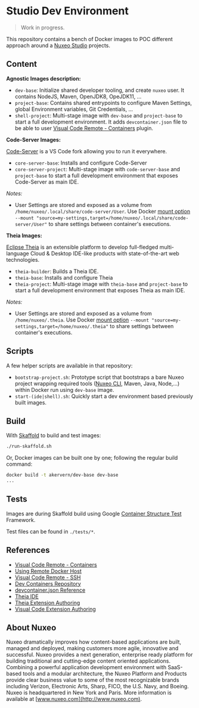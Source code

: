 # Studio Dev Environment

> Work in progress.

This repository contains a bench of Docker images to POC different approach around a [Nuxeo Studio](https://www.nuxeo.com/fr/produits/studio/) projects.

## Content

**Agnostic Images description:**

- `dev-base`: Initialize shared developer tooling, and create `nuxeo` user. It contains NodeJS, Maven, OpenJDK8, OpeJDK11, ...
- `project-base`: Contains shared entrypoints to configure Maven Settings, global Environment variables, Git Credentials, ...
- `shell-project`: Multi-stage image with `dev-base` and `project-base` to start a full development environment. It adds `devcontainer.json` file to be able to user [Visual Code Remote - Containers](https://code.visualstudio.com/docs/remote/containers) plugin.

**Code-Server Images:**

[Code-Server](https://github.com/cdr/code-server) is a VS Code fork allowing you to run it everywhere.

- `core-server-base`: Installs and configure Code-Server
- `core-server-project`: Multi-stage image with `code-server-base` and `project-base` to start a full development environment that exposes Code-Server as main IDE.

*Notes:*

- User Settings are stored and exposed as a volume from `/home/nuxeo/.local/share/code-server/User`. Use Docker [mount option](https://docs.docker.com/storage/volumes/) `--mount "source=my-settings,target=/home/nuxeo/.local/share/code-server/User"` to share settings between container's executions.

**Theia Images:**

[Eclipse Theia](https://github.com/eclipse-theia/theia) is an extensible platform to develop full-fledged multi-language Cloud & Desktop IDE-like products with state-of-the-art web technologies.

- `theia-builder`: Builds a Theia IDE.
- `theia-base`: Installs and configure Theia
- `theia-project`: Multi-stage image with `theia-base` and `project-base` to start a full development environment that exposes Theia as main IDE.

*Notes:*

- User Settings are stored and exposed as a volume from `/home/nuxeo/.theia`. Use Docker [mount option](https://docs.docker.com/storage/volumes/) `--mount "source=my-settings,target=/home/nuxeo/.theia"` to share settings between container's executions.

## Scripts

A few helper scripts are available in that repository:

- `bootstrap-project.sh`: Prototype script that bootstraps a bare Nuxeo project wrapping required tools ([Nuxeo CLI](https://doc.nuxeo.com/nxdoc/nuxeo-cli/), Maven, Java, Node,...) within Docker run using `dev-base` image.
- `start-(ide|shell).sh`: Quickly start a dev environment based previously built images.

## Build

With [Skaffold](https://skaffold.dev/) to build and test images:

```bash
./run-skaffold.sh
```

Or, Docker images can be built one by one; following the regular build command:

```bash
docker build -t akervern/dev-base dev-base
...
```

## Tests

Images are during Skaffold build using Google [Container Structure Test](https://github.com/GoogleContainerTools/container-structure-test) Framework.

Test files can be found in `./tests/*`.

## References

- [Visual Code Remote - Containers](https://code.visualstudio.com/docs/remote/containers#_getting-started)
- [Using Remote Docker Host](https://code.visualstudio.com/docs/remote/containers-advanced#_developing-inside-a-container-on-a-remote-docker-host)
- [Visual Code Remote - SSH](https://code.visualstudio.com/docs/remote/ssh-tutorial)
- [Dev Containers Repository](https://github.com/Microsoft/vscode-dev-containers)
- [devcontainer.json Reference](https://code.visualstudio.com/docs/remote/devcontainerjson-reference)
- [Theia IDE](https://theia-ide.org)
- [Theia Extension Authoring](https://theia-ide.org/docs/authoring_extensions)
- [Visual Code Extension Authoring](https://code.visualstudio.com/api)

## About Nuxeo

Nuxeo dramatically improves how content-based applications are built, managed and deployed, making customers more agile, innovative and successful. Nuxeo provides a next generation, enterprise ready platform for building traditional and cutting-edge content oriented applications. Combining a powerful application development environment with SaaS-based tools and a modular architecture, the Nuxeo Platform and Products provide clear business value to some of the most recognizable brands including Verizon, Electronic Arts, Sharp, FICO, the U.S. Navy, and Boeing. Nuxeo is headquartered in New York and Paris. More information is available at [www.nuxeo.com](http://www.nuxeo.com).
